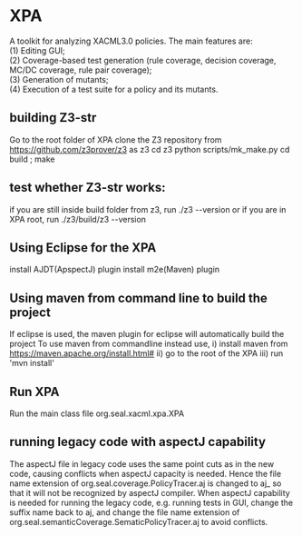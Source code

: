 # XPA
A toolkit for analyzing XACML3.0 policies. The main features are:  
(1) Editing GUI;   
(2) Coverage-based test generation (rule coverage, decision coverage, MC/DC coverage, rule pair coverage);   
(3) Generation of mutants;   
(4) Execution of a test suite for a policy and its mutants.  
  
  
## building Z3-str  
Go to the root folder of XPA
clone the Z3 repository from https://github.com/z3prover/z3 as z3
cd z3
python scripts/mk_make.py
cd build ; make


## test whether Z3-str works:  
if you are still inside build folder from z3, run ./z3 --version or if you are in XPA root, run ./z3/build/z3 --version


## Using Eclipse for the XPA 
install AJDT(ApspectJ) plugin
install m2e(Maven) plugin


## Using maven from command line to build the project
If eclipse is used, the maven plugin for eclipse will automatically build the project 
To use maven from commandline instead use, 
i) install maven from https://maven.apache.org/install.html#
ii) go to the root of the XPA
iii) run 'mvn install'


## Run XPA
Run the main class file org.seal.xacml.xpa.XPA


## running legacy code with aspectJ capability
The aspectJ file in legacy code uses the same point cuts as in the new code, causing conflicts when aspectJ capacity is needed. Hence the file name extension of org.seal.coverage.PolicyTracer.aj is changed to aj_ so that it will not be recognized by aspectJ compiler. When aspectJ capability is needed for running the legacy code, e.g. running tests in GUI, change the suffix name back to aj, and change the file name extension of org.seal.semanticCoverage.SematicPolicyTracer.aj to avoid conflicts.
